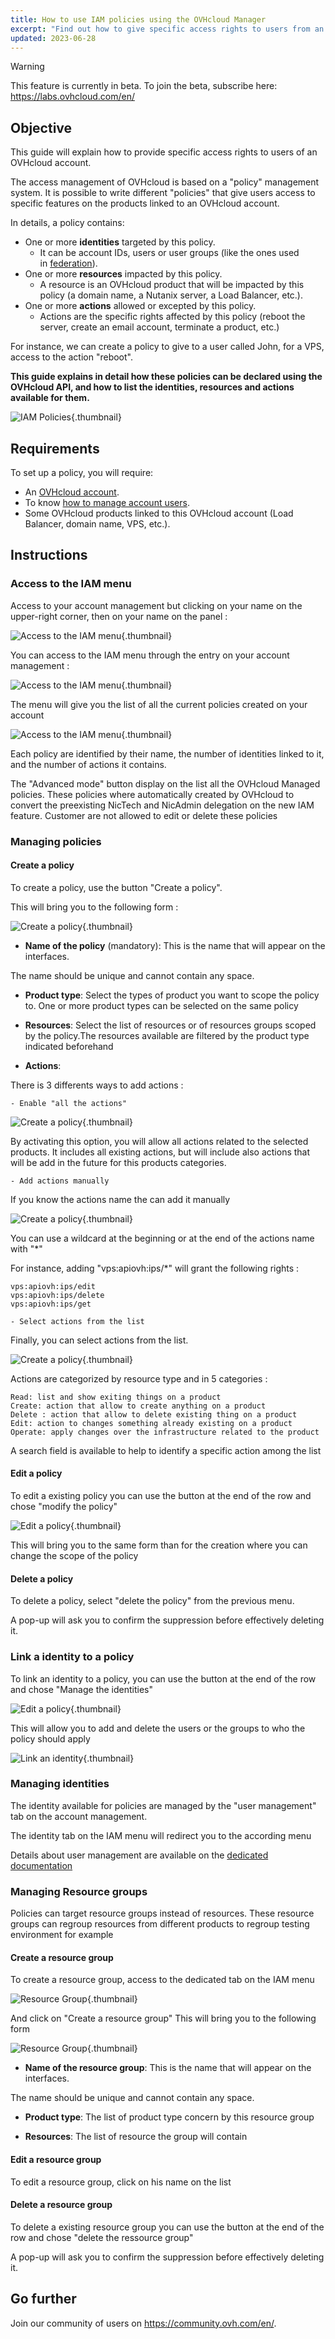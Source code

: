 ```yaml
---
title: How to use IAM policies using the OVHcloud Manager
excerpt: "Find out how to give specific access rights to users from an OVHcloud account"
updated: 2023-06-28
---
```


> [!warning]
>
> This feature is currently in beta. To join the beta, subscribe here: <https://labs.ovhcloud.com/en/>
>  

## Objective

This guide will explain how to provide specific access rights to users of an OVHcloud account.

The access management of OVHcloud is based on a "policy" management system. It is possible to write different "policies" that give users access to specific features on the products linked to an OVHcloud account.

In details, a policy contains:

- One or more **identities** targeted by this policy. 
    - It can be account IDs, users or user groups (like the ones used in [federation](/products/customer-connect-saml-sso)). 
- One or more **resources** impacted by this policy. 
    - A resource is an OVHcloud product that will be impacted by this policy (a domain name, a Nutanix server, a Load Balancer, etc.).
- One or more **actions** allowed or excepted by this policy. 
    - Actions are the specific rights affected by this policy (reboot the server, create an email account, terminate a product, etc.)

For instance, we can create a policy to give to a user called John, for a VPS, access to the action "reboot".

**This guide explains in detail how these policies can be declared using the OVHcloud API, and how to list the identities, resources and actions available for them.**

![IAM Policies](images/iam_policies.png){.thumbnail}

## Requirements

To set up a policy, you will require:

- An [OVHcloud account](/pages/account/customer/ovhcloud-account-creation).
- To know [how to manage account users](/pages/account/customer/ovhcloud-users-management).
- Some OVHcloud products linked to this OVHcloud account (Load Balancer, domain name, VPS, etc.).

## Instructions

### Access to the IAM menu

Access to your account management but clicking on your name on the upper-right corner, then on your name on the panel :

![Access to the IAM menu](images\access_to_the_IAM_menu_01){.thumbnail}

You can access to the IAM menu through the entry on your account management :

![Access to the IAM menu](images\access_to_the_IAM_menu_02){.thumbnail}

The menu will give you the list of all the current policies created on your account

![Access to the IAM menu](images\access_to_the_IAM_menu_03){.thumbnail}

Each policy are identified by their name, the number of identities linked to it, and the number of actions it contains.

The "Advanced mode" button display on the list all the OVHcloud Managed policies. These policies where automatically created by OVHcloud to convert the preexisting NicTech and NicAdmin delegation on the new IAM feature. Customer are not allowed to edit or delete these policies

### Managing policies

#### Create a policy

To create a policy, use the button "Create a policy".

This will bring you to the following form :

![Create a policy](images\create_a_policy_01.png){.thumbnail}

- **Name of the policy** (mandatory): This is the name that will appear on the interfaces.

The name should be unique and cannot contain any space.

- **Product type**: Select the types of product you want to scope the policy to. One or more product types can be selected on the same policy

- **Resources**: Select the list of resources or of resources groups scoped by the policy.The resources available are filtered by the product type indicated beforehand

- **Actions**:

There is 3 differents ways to add actions :

    - Enable "all the actions"

![Create a policy](images\create_a_policy_02.png){.thumbnail}

By activating this option, you will allow all actions related to the selected products. It includes all existing actions, but will include also actions that will be add in the future for this products categories.

    - Add actions manually

If you know the actions name the can add it manually

![Create a policy](images\create_a_policy_03.png){.thumbnail}

You can use a wildcard at the beginning or at the end of the actions name with "*"

For instance, adding "vps:apiovh:ips/*" will grant the following rights :

    vps:apiovh:ips/edit
    vps:apiovh:ips/delete
    vps:apiovh:ips/get 

    - Select actions from the list

Finally, you can select actions from the list.

![Create a policy](images\create_a_policy_04.png){.thumbnail}

Actions are categorized by resource type and in 5 categories :

    Read: list and show exiting things on a product
    Create: action that allow to create anything on a product
    Delete : action that allow to delete existing thing on a product
    Edit: action to changes something already existing on a product
    Operate: apply changes over the infrastructure related to the product

A search field is available to help to identify a specific action among the list

#### Edit a policy

To edit a existing policy you can use the button at the end of the row and chose "modify the policy"

![Edit a policy](images\editing_a_policy.png){.thumbnail}

This will bring you to the same form than for the creation where you can change the scope of the policy

#### Delete a policy

To delete a policy, select "delete the policy" from the previous menu.

A pop-up will ask you to confirm the suppression before effectively deleting it.

### Link a identity to a policy

To link an identity to a policy, you can use the button at the end of the row and chose "Manage the identities"

![Edit a policy](images\editing_a_policy.png){.thumbnail}

This will allow you to add and delete the users or the groups to who the policy should apply

![Link an identity](images\link_identity_to_policy.png){.thumbnail}

### Managing identities

The identity available for policies are managed by the "user management" tab on the account management.

The identity tab on the IAM menu will redirect you to the according menu

Details about user management are available on the [dedicated documentation](/pages/account/customer/ovhcloud-users-management)

### Managing Resource groups

Policies can target resource groups instead of resources. These resource groups can regroup resources from different products to regroup testing environment for example

#### Create a resource group

To create a resource group, access to the dedicated tab on the IAM menu

![Resource Group](images\resource_groups.png){.thumbnail}

And click on "Create a resource group"
This will bring you to the following form

![Resource Group](images\resource_groups_form.png){.thumbnail}

- **Name of the resource group**: This is the name that will appear on the interfaces.

The name should be unique and cannot contain any space.

- **Product type**: The list of product type concern by this resource group

- **Resources**: The list of resource the group will contain

#### Edit a resource group

To edit a resource group, click on his name on the list

#### Delete a resource group

To delete a existing resource group you can use the button at the end of the row and chose "delete the ressource group"

A pop-up will ask you to confirm the suppression before effectively deleting it.

## Go further

Join our community of users on <https://community.ovh.com/en/>.
